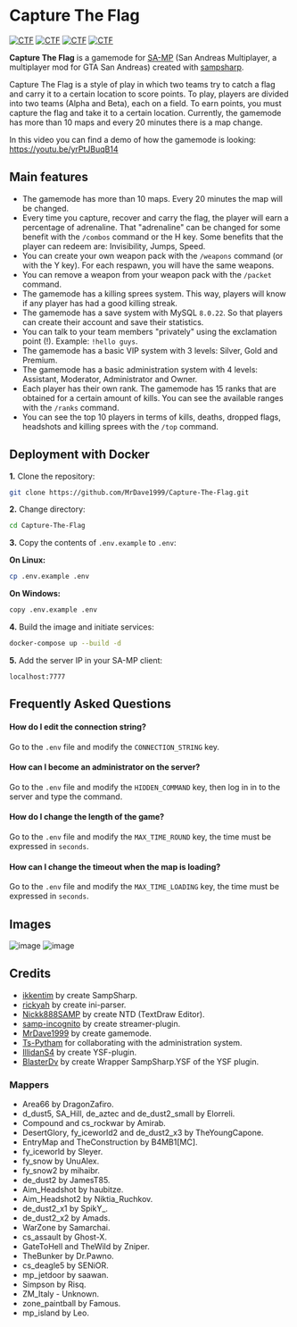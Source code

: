 # Capture The Flag
[![CTF](https://img.shields.io/badge/Capture%20The%20Flag-SA:MP-red)](https://github.com/MrDave1999/Capture-the-flag)
[![CTF](https://img.shields.io/badge/.NET%20Core-SampSharp.net-blue)](https://github.com/MrDave1999/Capture-the-flag)
[![CTF](https://img.shields.io/badge/GameMode-CSharp-yellow)](https://github.com/MrDave1999/Capture-the-flag)
[![CTF](https://img.shields.io/badge/Team%20DeathMatch-+Ranks-green)](https://github.com/MrDave1999/Capture-the-flag)

**Capture The Flag** is a gamemode for [SA-MP](https://www.sa-mp.com/) (San Andreas Multiplayer, a multiplayer mod for GTA San Andreas) created with [sampsharp](https://github.com/ikkentim/SampSharp).

Capture The Flag is a style of play in which two teams try to catch a flag and carry it to a certain location to score points.
To play, players are divided into two teams (Alpha and Beta), each on a field. To earn points, you must capture the flag and take it to a certain location.
Currently, the gamemode has more than 10 maps and every 20 minutes there is a map change.

In this video you can find a demo of how the gamemode is looking: https://youtu.be/yrPtJBuqB14

## Main features

- The gamemode has more than 10 maps. Every 20 minutes the map will be changed.
- Every time you capture, recover and carry the flag, the player will earn a percentage of adrenaline. That "adrenaline" can be changed for some benefit with the `/combos` command or the H key. Some benefits that the player can redeem are: Invisibility, Jumps, Speed.
- You can create your own weapon pack with the `/weapons` command (or with the Y key). For each respawn, you will have the same weapons.
- You can remove a weapon from your weapon pack with the `/packet` command.
- The gamemode has a killing sprees system. This way, players will know if any player has had a good killing streak.
- The gamemode has a save system with MySQL `8.0.22`. So that players can create their account and save their statistics.
- You can talk to your team members "privately" using the exclamation point (!).
  Example: `!hello guys`.
- The gamemode has a basic VIP system with 3 levels: Silver, Gold and Premium.
- The gamemode has a basic administration system with 4 levels: Assistant, Moderator, Administrator and Owner.
- Each player has their own rank. The gamemode has 15 ranks that are obtained for a certain amount of kills.
  You can see the available ranges with the `/ranks` command.
- You can see the top 10 players in terms of kills, deaths, dropped flags, headshots and killing sprees with the `/top` command.

## Deployment with Docker

**1.** Clone the repository:
```sh
git clone https://github.com/MrDave1999/Capture-The-Flag.git
```
**2.** Change directory:
```sh
cd Capture-The-Flag
```
**3.** Copy the contents of `.env.example` to `.env`:

**On Linux:**
```sh
cp .env.example .env
```
**On Windows:**
```sh
copy .env.example .env
```

**4.** Build the image and initiate services:
```sh
docker-compose up --build -d
```
**5.** Add the server IP in your SA-MP client:
```
localhost:7777
```

## Frequently Asked Questions

#### How do I edit the connection string?

Go to the `.env` file and modify the `CONNECTION_STRING` key.

#### How can I become an administrator on the server?

Go to the `.env` file and modify the `HIDDEN_COMMAND` key, then log in in to the server and type the command.

#### How do I change the length of the game?

Go to the `.env` file and modify the `MAX_TIME_ROUND` key, the time must be expressed in `seconds`.

#### How can I change the timeout when the map is loading?

Go to the `.env` file and modify the `MAX_TIME_LOADING` key, the time must be expressed in `seconds`.

## Images
![image](https://user-images.githubusercontent.com/43916038/114632050-6d19fa80-9c83-11eb-812e-0241a288564d.png)
![image](https://user-images.githubusercontent.com/43916038/114632071-77d48f80-9c83-11eb-9ff5-61609b64289e.png)

## Credits

- [ikkentim](https://github.com/ikkentim/SampSharp) by create SampSharp.
- [rickyah](https://github.com/rickyah/ini-parser) by create ini-parser.
- [Nickk888SAMP](https://github.com/Nickk888SAMP/TextDraw-Editor) by create NTD (TextDraw Editor).
- [samp-incognito](https://github.com/samp-incognito/samp-streamer-plugin) by create streamer-plugin.
- [MrDave1999](https://github.com/MrDave1999/Capture-The-Flag) by create gamemode.
- [Ts-Pytham](https://github.com/Ts-Pytham) for collaborating with the administration system.
- [IllidanS4](https://github.com/IllidanS4/YSF) by create YSF-plugin.
- [BlasterDv](https://github.com/BlasterDv/SampSharp-YSF) by create Wrapper SampSharp.YSF of the YSF plugin.

### Mappers

- Area66 by DragonZafiro.
- d_dust5, SA_Hill, de_aztec and de_dust2_small by Elorreli.
- Compound and cs_rockwar by Amirab. 
- DesertGlory, fy_iceworld2 and de_dust2_x3 by TheYoungCapone.
- EntryMap and TheConstruction by B4MB1[MC].
- fy_iceworld by Sleyer.
- fy_snow by UnuAlex.
- fy_snow2 by mihaibr.
- de_dust2 by JamesT85.
- Aim_Headshot by haubitze.
- Aim_Headshot2 by Niktia_Ruchkov.
- de_dust2_x1 by SpikY_.
- de_dust2_x2 by Amads.
- WarZone by Samarchai.
- cs_assault by Ghost-X.
- GateToHell and TheWild by Zniper.
- TheBunker by Dr.Pawno.
- cs_deagle5 by SENiOR.
- mp_jetdoor by saawan.
- Simpson by Risq.
- ZM_Italy - Unknown.
- zone_paintball by Famous.
- mp_island by Leo.
